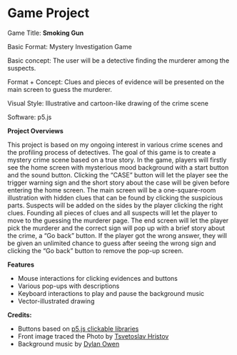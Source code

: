 # Game Project

Game Title: **Smoking Gun**

Basic Format: Mystery Investigation Game

Basic concept: The user will be a detective finding the murderer among the suspects.

Format + Concept: Clues and pieces of evidence will be presented on the main screen to guess the murderer.

Visual Style: Illustrative and cartoon-like drawing of the crime scene

Software: p5.js


**Project Overviews**

This project is based on my ongoing interest in various crime scenes and the profiling process of detectives. The goal of this game is to create a mystery crime scene based on a true story. In the game, players will firstly see the home screen with mysterious mood background with a start button and the sound button. Clicking the “CASE” button will let the player see the trigger warning sign and the short story about the case will be given before entering the home screen. The main screen will be a one-square-room illustration with hidden clues that can be found by clicking the suspicious parts. Suspects will be added on the sides by the player clicking the right clues. Founding all pieces of clues and all suspects will let the player to move to the guessing the murderer page. The end screen will let the player pick the murderer and the correct sign will pop up with a brief story about the crime, a “Go back” button. If the player got the wrong answer, they will be given an unlimited chance to guess after seeing the wrong sign and clicking the “Go back” button to remove the pop-up screen.

**Features**
- Mouse interactions for clicking evidences and buttons
- Various pop-ups with descriptions
- Keyboard interactions to play and pause the background music
- Vector-illustrated drawing

**Credits:**
- Buttons based on [p5.js clickable libraries](https://github.com/Lartu/p5.clickable)
- Front image traced the Photo by [Tsvetoslav Hristov](https://unsplash.com/photos/-SczjKy3vAQ)
- Background music by [Dylan Owen](https://www.youtube.com/watch?v=Uk5zngU-aAE)
